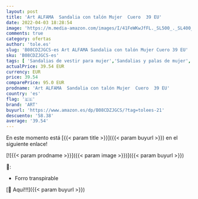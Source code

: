 ```yaml
---
layout: post
title: 'Art ALFAMA  Sandalia con talón Mujer  Cuero  39 EU'
date: 2022-04-03 18:28:54
image: 'https://m.media-amazon.com/images/I/41FeWKwJfFL._SL500_._SL400_.jpg'
comments: true
category: ofertas
author: 'tole.es'
slug: 'B08CDZJGCS-es Art ALFAMA Sandalia con talón Mujer Cuero 39 EU'
sku: 'B08CDZJGCS-es'
tags: [ 'Sandalias de vestir para mujer','Sandalias y palas de mujer','Zapatos','Zapatos para mujer','Zapatos y complementos','art','sandalia', ]
actualPrice: 39.54 EUR
currency: EUR
price: 39.54
comparePrice: 95.0 EUR
prodname: 'Art ALFAMA  Sandalia con talón Mujer  Cuero  39 EU'
country: 'es'
flag: '🇪🇸'
brand: 'ART'
buyurl: 'https://www.amazon.es/dp/B08CDZJGCS/?tag=tolees-21'
descuento: '58.38'
average: '39.54'
---
```


En este momento está [{{< param title >}}]({{< param buyurl >}}) en el siguiente enlace!

[![{{< param prodname >}}]({{< param image >}})]({{< param buyurl >}})

🔎:

- Forro transpirable

[🛒 Aquí!!!]({{< param buyurl >}})
